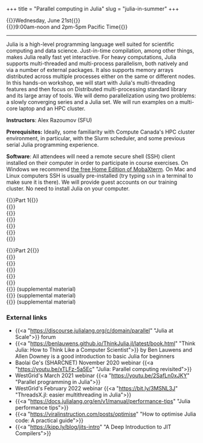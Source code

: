 +++
title = "Parallel computing in Julia"
slug = "julia-in-summer"
+++

{{<cor>}}Wednesday, June 21st{{</cor>}}\
{{<cgr>}}9:00am-noon and 2pm-5pm Pacific Time{{</cgr>}}

<!-- Course materials will be added here shortly before the start of the course. -->

---

Julia is a high-level programming language well suited for scientific computing and data science. Just-in-time
compilation, among other things, makes Julia really fast yet interactive. For heavy computations, Julia
supports multi-threaded and multi-process parallelism, both natively and via a number of external packages. It
also supports memory arrays distributed across multiple processes either on the same or different nodes. In
this hands-on workshop, we will start with Julia's multi-threading features and then focus on Distributed
multi-processing standard library and its large array of tools. We will demo parallelization using two
problems: a slowly converging series and a Julia set. We will run examples on a multi-core laptop and an HPC
cluster.

**Instructors**: Alex Razoumov (SFU)

**Prerequisites:** Ideally, some familiarity with Compute Canada's HPC cluster environment, in particular, with
the Slurm scheduler, and some previous serial Julia programming experience.

**Software**: All attendees will need a remote secure shell (SSH) client installed on their computer in order
to participate in course exercises. On Windows we recommend [the free Home Edition of
MobaXterm](https://mobaxterm.mobatek.net/download.html). On Mac and Linux computers SSH is usually
pre-installed (try typing `ssh` in a terminal to make sure it is there). We will provide guest accounts on our
training cluster. No need to install Julia on your computer.







<!-- {{<nolinktitle>}}Introduction to Julia language{{</nolinktitle>}} \ -->
<!-- {{<nolinktitle>}}Intro to parallelism{{</nolinktitle>}} \ -->
<!-- {{<nolinktitle>}}Multi-threading with Base.Threads (slow series){{</nolinktitle>}} \ -->
<!-- {{<nolinktitle>}}Multi-threading with ThreadsX (slow series){{</nolinktitle>}} \ -->
<!-- {{<nolinktitle>}}Parallelizing the Julia set with Base.Threads{{</nolinktitle>}} \ -->
<!-- {{<nolinktitle>}}Parallelizing the Julia set with ThreadsX{{</nolinktitle>}} \ -->
<!-- {{<nolinktitle>}}Distributed.jl: basics{{</nolinktitle>}} \ -->
<!-- {{<nolinktitle>}}Distributed.jl: three scalable versions of the slow series{{</nolinktitle>}} \ -->
<!-- {{<nolinktitle>}}DistributedArrays.jl{{</nolinktitle>}} \ -->
<!-- {{<nolinktitle>}}Parallelizing the Julia set with DistributedArrays{{</nolinktitle>}} \ -->
<!-- {{<nolinktitle>}}SharedArrays.jl{{</nolinktitle>}} \ -->
<!-- {{<nolinktitle>}}Parallelizing the N-body problem{{</nolinktitle>}} (supplemental material)\ -->
<!-- {{<nolinktitle>}}Parallelizing the additive Schwarz method{{</nolinktitle>}} (supplemental material)\ -->
<!-- {{<nolinktitle>}}Distributed linear algebra in Julia{{</nolinktitle>}} (supplemental material) -->


{{<cor>}}Part 1{{</cor>}} \
{{<linktitle url="../summer/julia-01-intro-language" text="Introduction to Julia language">}}\
{{<linktitle url="../summer/julia-02-intro-parallel" text="Intro to parallelism">}}\
{{<linktitle url="../summer/julia-03-threads-slow-series" text="Multi-threading with Base.Threads (slow series)">}} \
{{<linktitle url="../summer/julia-04-threadsx-slow-series" text="Multi-threading with ThreadsX (slow series)">}} \
{{<linktitle url="../summer/julia-05-threads-julia-set" text="Parallelizing the Julia set with Base.Threads">}} \
{{<linktitle url="../summer/julia-06-threadsx-julia-set" text="Parallelizing the Julia set with ThreadsX">}}

{{<cor>}}Part 2{{</cor>}} \
{{<linktitle url="../summer/julia-07-distributed1" text="Distributed.jl: basics">}} \
{{<linktitle url="../summer/julia-08-distributed2" text="Distributed.jl: three scalable versions of the slow series">}} \
{{<linktitle url="../summer/julia-09-distributed-arrays" text="DistributedArrays.jl">}} \
{{<linktitle url="../summer/julia-10-distributed-julia-set" text="Parallelizing the Julia set with DistributedArrays">}} \
{{<linktitle url="../summer/julia-11-shared-arrays" text="SharedArrays.jl">}} \
{{<linkoptional url="../summer/julia-12-nbody" text="Parallelizing the N-body problem">}} (supplemental material) \
{{<linkoptional url="../summer/julia-13-asm" text="Parallelizing the additive Schwarz method">}} (supplemental material)\
{{<linkoptional url="../julia20230420/julia-14-linear-algebra" text="Distributed linear algebra in Julia">}} (supplemental material)



### External links

- {{<a "https://discourse.julialang.org/c/domain/parallel" "Julia at Scale">}} forum
- {{<a "https://benlauwens.github.io/ThinkJulia.jl/latest/book.html" "Think Julia: How to Think Like a Computer Scientist">}} by Ben Lauwens and Allen Downey is a good introduction to basic Julia for beginners
- Baolai Ge's (SHARCNET) November 2020 webinar {{<a "https://youtu.be/xTLFz-5a5Ec" "Julia: Parallel computing revisited">}}
- WestGrid's March 2021 webinar {{<a "https://youtu.be/2SafLn0xJKY" "Parallel programming in Julia">}}
- WestGrid's February 2022 webinar {{<a "https://bit.ly/3MSNL3J" "ThreadsX.jl: easier multithreading in Julia">}}
- {{<a "https://docs.julialang.org/en/v1/manual/performance-tips" "Julia performance tips">}}
- {{<a "https://viralinstruction.com/posts/optimise" "How to optimise Julia code: A practical guide">}}
- {{<a "https://kipp.ly/blog/jits-intro" "A Deep Introduction to JIT Compilers">}}

